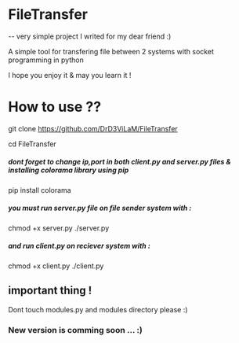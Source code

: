 # FileTransfer

-- very simple project I writed for my dear friend :)

A simple tool for transfering file between 2 systems with socket programming in python

I hope you enjoy it & may you learn it !





# How to use ??
git clone https://github.com/DrD3ViLaM/FileTransfer

cd FileTransfer


##### dont forget to change ip,port in both client.py and server.py files & installing colorama library using pip
pip install colorama
##### you must run server.py file on file sender system with :
chmod +x server.py
./server.py



##### and run client.py on reciever system with :
chmod +x client.py
./client.py

## important thing !

Dont touch modules.py and modules directory please :)

### New version is comming soon ... :)
